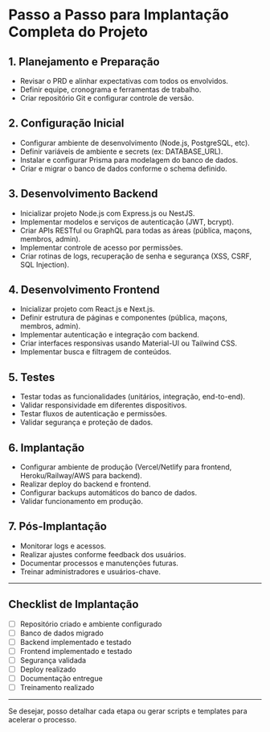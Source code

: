 # Passo a Passo para Implantação Completa do Projeto

## 1. Planejamento e Preparação
- Revisar o PRD e alinhar expectativas com todos os envolvidos.
- Definir equipe, cronograma e ferramentas de trabalho.
- Criar repositório Git e configurar controle de versão.

## 2. Configuração Inicial
- Configurar ambiente de desenvolvimento (Node.js, PostgreSQL, etc).
- Definir variáveis de ambiente e secrets (ex: DATABASE_URL).
- Instalar e configurar Prisma para modelagem do banco de dados.
- Criar e migrar o banco de dados conforme o schema definido.

## 3. Desenvolvimento Backend
- Inicializar projeto Node.js com Express.js ou NestJS.
- Implementar modelos e serviços de autenticação (JWT, bcrypt).
- Criar APIs RESTful ou GraphQL para todas as áreas (pública, maçons, membros, admin).
- Implementar controle de acesso por permissões.
- Criar rotinas de logs, recuperação de senha e segurança (XSS, CSRF, SQL Injection).

## 4. Desenvolvimento Frontend
- Inicializar projeto com React.js e Next.js.
- Definir estrutura de páginas e componentes (pública, maçons, membros, admin).
- Implementar autenticação e integração com backend.
- Criar interfaces responsivas usando Material-UI ou Tailwind CSS.
- Implementar busca e filtragem de conteúdos.

## 5. Testes
- Testar todas as funcionalidades (unitários, integração, end-to-end).
- Validar responsividade em diferentes dispositivos.
- Testar fluxos de autenticação e permissões.
- Validar segurança e proteção de dados.

## 6. Implantação
- Configurar ambiente de produção (Vercel/Netlify para frontend, Heroku/Railway/AWS para backend).
- Realizar deploy do backend e frontend.
- Configurar backups automáticos do banco de dados.
- Validar funcionamento em produção.

## 7. Pós-Implantação
- Monitorar logs e acessos.
- Realizar ajustes conforme feedback dos usuários.
- Documentar processos e manutenções futuras.
- Treinar administradores e usuários-chave.

---

## Checklist de Implantação
- [ ] Repositório criado e ambiente configurado
- [ ] Banco de dados migrado
- [ ] Backend implementado e testado
- [ ] Frontend implementado e testado
- [ ] Segurança validada
- [ ] Deploy realizado
- [ ] Documentação entregue
- [ ] Treinamento realizado

---

Se desejar, posso detalhar cada etapa ou gerar scripts e templates para acelerar o processo.
